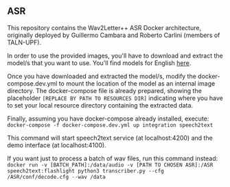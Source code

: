 ## ASR

This repository contains the Wav2Letter++ ASR Docker architecture, originally deployed by Guillermo Cambara and Roberto Carlini (members of TALN-UPF).

In order to use the provided images, you'll have to download and extract the model/s that you want to use. You'll find models for English [here](https://drive.google.com/file/d/1pFSoE3B_OJ2JinnR-bQwpdWMEcS1B0FD/view?usp=sharing).

Once you have downloaded and extracted the model/s, modify the docker-compose.dev.yml to mount the location of the model as an internal image directory. The docker-compose file is already prepared, showing the placeholder ```[REPLACE BY PATH TO RESOURCES DIR]``` indicating where you have to set your local resource directory containing the extracted data.

Finally, assuming you have docker-compose already installed, execute:  
```docker-compose -f docker-compose.dev.yml up integration speech2text```

This command will start speech2text service (at localhost:4200) and the demo interface (at localhost:4100).

If you want just to process a batch of wav files, run this command instead:  
```docker run -v [BATCH_PATH]:/data/audio -v [PATH TO CHOSEN ASR]:/ASR speech2text:flashlight python3 transcriber.py --cfg /ASR/conf/decode.cfg --wav /data```
